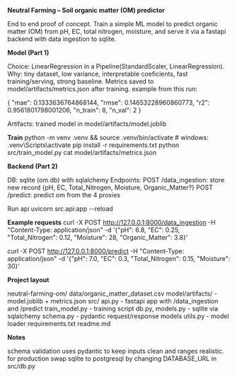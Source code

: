 **Neutral Farming – Soil organic matter (OM) predictor**

End to end proof of concept. Train a simple ML model to predict organic matter (OM) from pH, EC, total nitrogen, moisture, and serve it via a fastapi backend with data ingestion to sqlite.

**Model (Part 1)**

Choice: LinearRegression in a Pipeline(StandardScaler, LinearRegression).
Why: tiny dataset, low variance, interpretable coeficients, fast training/serving, strong baseline.
Metrics saved to model/artifacts/metrics.json after training. example from this run:

{
"mae": 0.1333636764868144,
"rmse": 0.14653228960860773,
"r2": 0.9561801798001206,
"n_train": 8,
"n_val": 2
}

Artifacts: trained model in model/artifacts/model.joblib

**Train**
python -m venv .venv && source .venv/bin/activate # windows: .venv\Scripts\activate
pip install -r requirements.txt
python src/train_model.py
cat model/artifacts/metrics.json

**Backend (Part 2)**

DB: sqlite (om.db) with sqlalchemy
Endpoints:
POST /data_ingestion: store new record {pH, EC, Total_Nitrogen, Moisture, Organic_Matter?}
POST /predict: predict om from the 4 proxies

Run api
uvicorn src.api:app --reload

**Example requests**
curl -X POST http://127.0.0.1:8000/data_ingestion
 -H "Content-Type: application/json" -d '{"pH": 6.8, "EC": 0.25, "Total_Nitrogen": 0.12, "Moisture": 28, "Organic_Matter": 3.8}'

curl -X POST http://127.0.0.1:8000/predict
 -H "Content-Type: application/json" -d '{"pH": 7.0, "EC": 0.3, "Total_Nitrogen": 0.15, "Moisture": 30}'

**Project layout**

neutral-farming-om/
data/organic_matter_dataset.csv
model/artifacts/ - model.joblib + metrics.json
src/
api.py - fastapi app with /data_ingestion and /predict
train_model.py - training script
db.py, models.py - sqlite via sqlalchemy
schema.py - pydantic request/response models
utils.py - model loader
requirements.txt
readme.md

**Notes**

schema validation uses pydantic to keep inputs clean and ranges realistic.
for production swap sqlite to postgresql by changing DATABASE_URL in src/db.py

